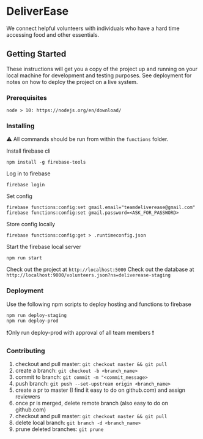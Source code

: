 # DeliverEase

We connect helpful volunteers with individuals who have a hard time accessing food and other essentials.

## Getting Started

These instructions will get you a copy of the project up and running on your local machine for development and testing purposes. See deployment for notes on how to deploy the project on a live system.

### Prerequisites

```
node > 10: https://nodejs.org/en/download/
```

### Installing

⚠️ All commands should be run from within the `functions` folder.

Install firebase cli

```
npm install -g firebase-tools
```

Log in to firebase

```
firebase login
```

Set config 

```
firebase functions:config:set gmail.email="teamdeliverease@gmail.com"
firebase functions:config:set gmail.password=<ASK_FOR_PASSWORD>
```

Store config locally 

```
firebase functions:config:get > .runtimeconfig.json
```

Start the firebase local server

```
npm run start
```

Check out the project at `http://localhost:5000`
Check out the database at `http://localhost:9000/volunteers.json?ns=deliverease-staging`


### Deployment

Use the following npm scripts to deploy hosting and functions to firebase
```
npm run deploy-staging
npm run deploy-prod
```
❗Only run deploy-prod with approval of all team members ❗

### Contributing
1) checkout and pull master: `git checkout master && git pull`
2) create a branch: `git checkout -b <branch_name>`
3) commit to branch: `git commit -m "<commit_message>`
4) push branch: `git push --set-upstream origin <branch_name>`
5) create a pr to master (I find it easy to do on github.com) and assign reviewers
6) once pr is merged, delete remote branch (also easy to do on github.com)
7) checkout and pull master: `git checkout master && git pull`
8) delete local branch: `git branch -d <branch_name>`
9) prune deleted branches: `git prune`
